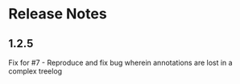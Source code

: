 Release Notes
====

1.2.5
----
 Fix for #7 - Reproduce and fix bug wherein annotations are lost in a complex treelog